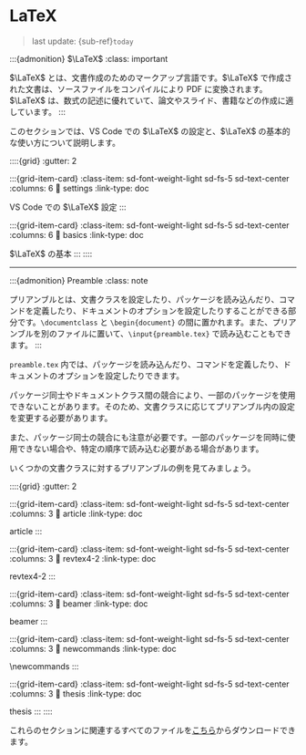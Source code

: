 # LaTeX
> last update: {sub-ref}`today`

:::{admonition} $\LaTeX$
:class: important

$\LaTeX$ とは、文書作成のためのマークアップ言語です。$\LaTeX$ で作成された文書は、ソースファイルをコンパイルにより PDF に変換されます。$\LaTeX$ は、数式の記述に優れていて、論文やスライド、書籍などの作成に適しています。
:::

このセクションでは、VS Code での $\LaTeX$ の設定と、$\LaTeX$ の基本的な使い方について説明します。

::::{grid}
:gutter: 2

:::{grid-item-card}
:class-item: sd-font-weight-light sd-fs-5 sd-text-center
:columns: 6
:link: settings
:link-type: doc

VS Code での $\LaTeX$ 設定
:::

:::{grid-item-card}
:class-item: sd-font-weight-light sd-fs-5 sd-text-center
:columns: 6
:link: basics
:link-type: doc

$\LaTeX$ の基本
:::
::::

---

:::{admonition} Preamble
:class: note

プリアンブルとは、文書クラスを設定したり、パッケージを読み込んだり、コマンドを定義したり、ドキュメントのオプションを設定したりすることができる部分です。`\documentclass` と `\begin{document}` の間に置かれます。また、プリアンブルを別のファイルに置いて、`\input{preamble.tex}` で読み込むこともできます。
:::

`preamble.tex` 内では、パッケージを読み込んだり、コマンドを定義したり、ドキュメントのオプションを設定したりできます。

パッケージ同士やドキュメントクラス間の競合により、一部のパッケージを使用できないことがあります。そのため、文書クラスに応じてプリアンブル内の設定を変更する必要があります。

また、パッケージ同士の競合にも注意が必要です。一部のパッケージを同時に使用できない場合や、特定の順序で読み込む必要がある場合があります。

いくつかの文書クラスに対するプリアンブルの例を見てみましょう。

::::{grid}
:gutter: 2

:::{grid-item-card}
:class-item: sd-font-weight-light sd-fs-5 sd-text-center
:columns: 3
:link: article
:link-type: doc

article
:::

:::{grid-item-card}
:class-item: sd-font-weight-light sd-fs-5 sd-text-center
:columns: 3
:link: revtex4-2
:link-type: doc

revtex4-2
:::

:::{grid-item-card}
:class-item: sd-font-weight-light sd-fs-5 sd-text-center
:columns: 3
:link: beamer
:link-type: doc

beamer
:::

:::{grid-item-card}
:class-item: sd-font-weight-light sd-fs-5 sd-text-center
:columns: 3
:link: newcommands
:link-type: doc

\newcommands
:::

:::{grid-item-card}
:class-item: sd-font-weight-light sd-fs-5 sd-text-center
:columns: 3
:link: thesis
:link-type: doc

thesis
:::
::::

これらのセクションに関連するすべてのファイルを[こちら](https://github.com/kkensuke/latex-template/tree/main)からダウンロードできます。